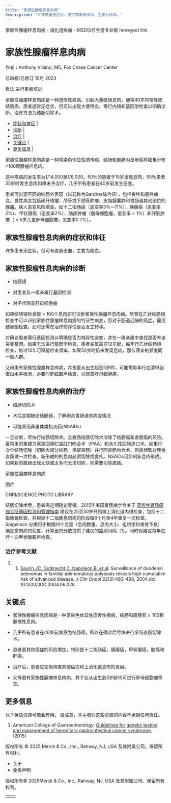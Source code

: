```yaml
---
title: "家族性腺瘤样息肉病"
description: "许多患者无症状，但可有直肠出血，主要为隐血。"
---
```


﻿家族性腺瘤样息肉病 \- 消化道疾病 \- MSD诊疗手册专业版 honeypot link

# 家族性腺瘤样息肉病

作者：Anthony Villano, MD, Fox Chase Cancer Center

已审核/已修订 10月 2023

看法 进行患者培训

家族性腺瘤样息肉病是一种遗传性疾病，引起大量结肠息肉，通常40岁时常导致结肠癌。患者通常无症状，但可以出现大便带血。需行内镜和基因学检查以明确诊断。治疗方法为结肠切除术。

- [症状和体征](#症状和体征_v29280008_zh) \|
- [诊断](#诊断_v29280011_zh) \|
- [治疗](#治疗_v29280023_zh) \|
- [关键点](#关键点_v29280035_zh) \|
- [更多信息](#更多信息_v29280051_zh) \|

家族性腺瘤样息肉病是一种常染色体显性遗传病，结肠和直肠内呈地毯样密集分布≥100颗腺瘤样息肉。

这种疾病的发生率为1/14,000至1/8,000。50％的患者于15岁出现息肉，95％患者35岁时发生息肉如果未予治疗，几乎所有患者在40岁前发生恶变。

患者可出现不同的结肠外表现（以前称为Gardner综合征），包括良性和恶性病变。良性病变包括硬纤维瘤、颅骨或下颌骨肿瘤、皮脂腺囊肿和胃肠道其他部位的腺瘤。病人恶变风险增高，如十二指肠癌（恶变率5%～11%）、胰腺癌（恶变率2%）、甲状腺癌（恶变率2%）、脑部肿瘤（髓母细胞瘤，恶变率 < 1%）和肝脏肿瘤（ < 5岁儿童肝母细胞瘤，恶变率0.7%）。

## 家族性腺瘤性息肉病的症状和体征

许多患者无症状，但可有直肠出血，主要为隐血。

## 家族性腺瘤性息肉病的诊断

- 结肠镜

- 对患者及一级亲属行基因检测

- 对子代筛查肝母细胞瘤


如果结肠镜检发现 > 100个息肉即可诊断家族性腺瘤样息肉病。尽管在乙状结肠镜检查中可以识别家族性腺瘤样息肉病的特征性病变，但对于肠道近端的癌症，需用结肠镜检查。此时还需在治疗前评估是否发生转移。

对确诊患者需行基因检测以明确是否为特异性突变，并在一级亲属中查找是否有该突变基因。如果无法进行基因学检查，患者亲属需自12岁起，每年行乙状结肠镜检查，每过10年可降低检查频率。如果50岁时仍未发现息肉，那么筛查的频度同一般人群。

父母患有家族性腺瘤样息肉病，其孩童从出生起至5岁时，可能需每年行血清甲胎蛋白水平检测，必要时肝脏超声检查，以筛查肝母细胞瘤。

## 家族性腺瘤性息肉病的治疗

- 结肠切除术

- 术后定期随访结肠镜，了解剩余胃肠道的病变情况

- 可能采用非甾体类抗炎药(NSAIDs)


一旦诊断，尽快行结肠切除术。全直肠结肠切除术消除了结肠癌和直肠癌的风险。最常用的重建方案是回肠贮袋肛门吻合术（IPAA）和永久性回肠造口术。如果行次全结肠切除（切除大部分结肠，保留直肠）并行回直肠吻合术，则需频繁对残余直肠做一次检查。新形成的的息肉必须切除或套扎。NSAIDs可抑制新息肉形成。如果新的直肠出现太快或太多而无法切除，则需要切除直肠。

家族性腺瘤样息肉病



图片

CNRI/SCIENCE PHOTO LIBRARY

结肠切除术后，患者需定期随访胃镜。2015年美国胃肠病学会关于 [遗传性胃肠癌综合征基因检测和管理指南](http://gi.org/guideline/genetic-testing-and-management-of-hereditary-gastrointestinal-cancer-syndromes/) 建议在25至30岁开始做上消化道内镜检查，包括十二指肠镜检查，并根据十二指肠息肉病的阶段每6个月至4年重复一次检查。Spigelman 分类用于根据四个变量（息肉数量、息肉大小、组织学和发育不良）确定息肉病的程度，计算出的分数提供了建议的监测间隔（1）。同时也建议每年进行一次甲状腺超声检查。

### 治疗参考文献

1. 1. [Saurin JC, Gutknecht C, Napoleon B, et al](https://pubmed.ncbi.nlm.nih.gov/14752072/): Surveillance of duodenal adenomas in familial adenomatous polyposis reveals high cumulative risk of advanced disease. _J Clin Oncol_ 22(3):493–498, 2004.doi: 10.1200/JCO.2004.06.028


## 关键点

- 家族性腺瘤样息肉病是一种常染色体显性遗传性疾病，结肠和直肠有 ≥ 100颗腺瘤性息肉。

- 几乎所有患者在40岁前发展为结肠癌，所以在确诊后尽快进行全结直肠切除术。

- 患者患其他癌症的风险增加，特别是十二指肠癌，胰腺癌，甲状腺癌，脑癌和肝癌。

- 治疗后，患者应定期筛查其他癌症和上消化道息肉的发展。

- 父母患有家族性腺瘤样息肉病，其子女从出生到5岁龄均可进行肝母细胞瘤筛查。


## 更多信息

以下英语资源可能会有用。 请注意，本手册对这些资源的内容不承担任何责任。

1. American College of Gastroenterology: [Guidelines for genetic testing and management of hereditary gastrointestinal cancer syndromes](http://gi.org/guideline/genetic-testing-and-management-of-hereditary-gastrointestinal-cancer-syndromes/) (2015)




版权所有 © 2025
Merck & Co., Inc., Rahway, NJ, USA 及其附属公司。保留所有权利。

- 关于
- 免责声明

版权所有© 2025Merck & Co., Inc., Rahway, NJ, USA 及其附属公司。保留所有权利。

|     |     |
| --- | --- |
|  |  |